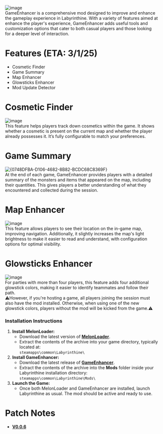# 
![image](https://github.com/user-attachments/assets/1a1bcd22-77db-49d3-98e7-69d44a1980b0)<br>
GameEnhancer is a comprehensive mod designed to improve and enhance the gameplay experience in Labyrinthine. With a variety of features aimed at enhance the player's experience, GameEnhancer adds useful tools and customization options that cater to both casual players and those looking for a deeper level of interaction.

# Features (ETA: 3/1/25)
- Cosmetic Finder
- Game Summary
- Map Enhancer
- Glowsticks Enhancer
- Mod Update Detector

# Cosmetic Finder
![image](https://github.com/user-attachments/assets/5cd556c6-c68a-4733-86e0-2daa7e97dcf6)<br>
This feature helps players track down cosmetics within the game. It shows whether a cosmetic is present on the current map and whether the player already possesses it. It’s fully configurable to match your preferences.

# Game Summary
![{0748DFBA-D106-4682-8B82-BCDC68C8369F}](https://github.com/user-attachments/assets/06ff7890-f1b1-4564-90e3-771d32d77143)<br>
At the end of each game, GameEnhancer provides players with a detailed summary of the monsters and items that appeared on the map, including their quantities. This gives players a better understanding of what they encountered and collected during the session.

# Map Enhancer
![image](https://github.com/user-attachments/assets/49bf7c1f-7298-4443-af2a-adb0753affc5)<br>
This feature allows players to see their location on the in-game map, improving navigation. Additionally, it slightly increases the map's light brightness to make it easier to read and understand, with configuration options for optimal visibility.

# Glowsticks Enhancer
![image](https://github.com/user-attachments/assets/5006ce59-e2c4-498d-a4ed-2b8b75a5b02b)<br>
For parties with more than four players, this feature adds four additional glowstick colors, making it easier to identify teammates and follow their path.<br>
⚠️However, if you're hosting a game, all players joining the session must also have the mod installed. Otherwise, when using one of the new glowstick colors, players without the mod will be kicked from the game.⚠️

### Installation Instructions
1. **Install MelonLoader:**
   - Download the latest version of [**MelonLoader**](https://github.com/LavaGang/MelonLoader/releases/latest/download/MelonLoader.x64.zip).
   - Extract the contents of the archive into your game directory, typically located at:  
     `steamapps\common\Labyrinthine\`
2. **Install GameEnhancer:**
   - Download the latest release of [**GameEnhancer**](https://github.com/JotechAH/GameEnhancer/releases/latest).
   - Extract the contents of the archive into the **Mods** folder inside your Labyrinthine installation directory:  
     `steamapps\common\Labyrinthine\Mods\`
3. **Launch the Game:**
   - Once both MelonLoader and GameEnhancer are installed, launch Labyrinthine as usual. The mod should be active and ready to use.


# Patch Notes
- [**V0.0.6**](https://github.com/JotechAH/GameEnhancer/releases/tag/v0.0.6)
